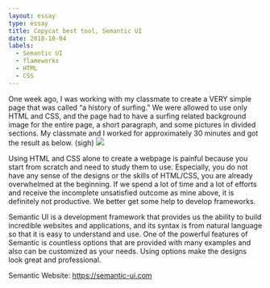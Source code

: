```yaml
---
layout: essay
type: essay
title: Copycat best tool, Semantic UI
date: 2018-10-04
labels:
  - Semantic UI
  - flameworks
  - HTML
  - CSS
---
```


One week ago, I was working with my classmate to create a VERY simple page that was called “a history of surfing.” We were allowed to use only HTML and CSS, and the page had to have a surfing related background image for the entire page, a short paragraph, and some pictures in divided sections. My classmate and I worked for approximately 30 minutes and got the result as below. (sigh)
<img src="historyofsurfing.png">

Using HTML and CSS alone to create a webpage is painful because you start from scratch and need to study them to use. Especially, you do not have any sense of the designs or the skills of HTML/CSS, you are already overwhelmed at the beginning. If we spend a lot of time and a lot of efforts and receive the incomplete unsatisfied outcome as mine above, it is definitely not productive. We better get some help to develop frameworks.

Semantic UI is a development framework that provides us the ability to build incredible websites and applications, and its syntax is from natural language so that it is easy to understand and use. One of the powerful features of Semantic is countless options that are provided with many examples and also can be customized as your needs. Using options make the designs look great and professional. 




Semantic Website: https://semantic-ui.com


